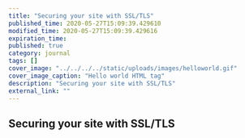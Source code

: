 ```yaml
---
title: "Securing your site with SSL/TLS"
published_time: 2020-05-27T15:09:39.429610
modified_time: 2020-05-27T15:09:39.429616
expiration_time: 
published: true
category: journal
tags: []
cover_image: "../../../../static/uploads/images/helloworld.gif"
cover_image_caption: "Hello world HTML tag"
description: "Securing your site with SSL/TLS"
external_link: ""
---
```


## Securing your site with SSL/TLS

